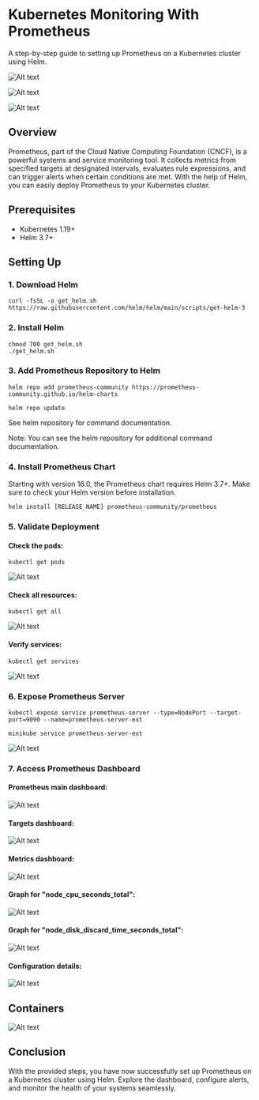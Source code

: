 # Kubernetes Monitoring With Prometheus
A step-by-step guide to setting up Prometheus on a Kubernetes cluster using Helm.

![Alt text](Media/13.png)

![Alt text](Media/11.png)


![Alt text](Media/12.png)
## Overview
Prometheus, part of the Cloud Native Computing Foundation (CNCF), is a powerful systems and service monitoring tool. It collects metrics from specified targets at designated intervals, evaluates rule expressions, and can trigger alerts when certain conditions are met. With the help of Helm, you can easily deploy Prometheus to your Kubernetes cluster.

## Prerequisites
- Kubernetes 1.19+
- Helm 3.7+

## Setting Up

### 1. Download Helm
```
curl -fsSL -o get_helm.sh https://raw.githubusercontent.com/helm/helm/main/scripts/get-helm-3

```

### 2. Install Helm

```
chmod 700 get_helm.sh
./get_helm.sh
```
### 3. Add Prometheus Repository to Helm

```
helm repo add prometheus-community https://prometheus-community.github.io/helm-charts
```

```
helm repo update
```
See helm repository for command documentation.

Note: You can see the helm repository for additional command documentation.

### 4. Install Prometheus Chart
Starting with version 16.0, the Prometheus chart requires Helm 3.7+. Make sure to check your Helm version before installation.

```
helm install [RELEASE_NAME] prometheus-community/prometheus
```

### 5. Validate Deployment

#### Check the pods:
```
kubectl get pods
```
![Alt text](Media/1.png)

#### Check all resources:
```
kubectl get all
```
![Alt text](Media/2.png)

#### Verify services:
```
kubectl get services
```
![Alt text](Media/3.png)

### 6. Expose Prometheus Server
```
kubectl expose service prometheus-server --type=NodePort --target-port=9090 --name=prometheus-server-ext
```
```
minikube service prometheus-server-ext
```
![Alt text](Media/4.png)


### 7. Access Prometheus Dashboard
#### Prometheus main dashboard:
![Alt text](Media/5.png)

#### Targets dashboard:
![Alt text](Media/6.png)

#### Metrics dashboard:
![Alt text](Media/7.png)

#### Graph for "node_cpu_seconds_total":
![Alt text](Media/8.png)

#### Graph for "node_disk_discard_time_seconds_total":

![Alt text](Media/9.png)

#### Configuration details:

![Alt text](Media/10.png)

## Containers
![Alt text](Media/14.png)


## Conclusion
With the provided steps, you have now successfully set up Prometheus on a Kubernetes cluster using Helm. Explore the dashboard, configure alerts, and monitor the health of your systems seamlessly.
